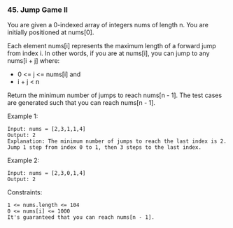 ### 45. Jump Game II

You are given a 0-indexed array of integers nums of length n. You are initially positioned at nums[0].

Each element nums[i] represents the maximum length of a forward jump from index i. In other words, if you are at nums[i], you can jump to any nums[i + j] where:

*    0 <= j <= nums[i] and
*    i + j < n

Return the minimum number of jumps to reach nums[n - 1]. The test cases are generated such that you can reach nums[n - 1].



Example 1:

    Input: nums = [2,3,1,1,4]
    Output: 2
    Explanation: The minimum number of jumps to reach the last index is 2. Jump 1 step from index 0 to 1, then 3 steps to the last index.

Example 2:

    Input: nums = [2,3,0,1,4]
    Output: 2



Constraints:

    1 <= nums.length <= 104
    0 <= nums[i] <= 1000
    It's guaranteed that you can reach nums[n - 1].
